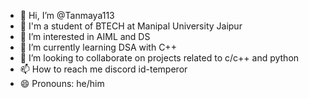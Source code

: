 - 👋 Hi, I’m @Tanmaya113
- 🏫 I'm a student of BTECH at Manipal University Jaipur
- 👀 I’m interested in AIML and DS
- 🌱 I’m currently learning DSA with C++
- 💞️ I’m looking to collaborate on projects related to c/c++ and python
- 📫 How to reach me discord id-temperor
- 😄 Pronouns: he/him


<!---
Tanmaya113/Tanmaya113 is a ✨ special ✨ repository because its `README.md` (this file) appears on your GitHub profile.
You can click the Preview link to take a look at your changes.
--->
